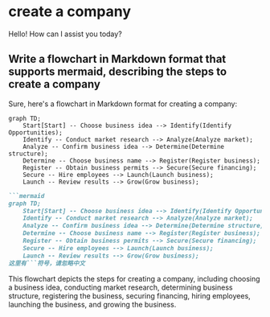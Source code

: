 # create a company

Hello! How can I assist you today?

## Write a flowchart in Markdown format that supports mermaid, describing the steps to create a company

Sure, here's a flowchart in Markdown format for creating a company:


```mermaid
graph TD;
    Start[Start] -- Choose business idea --> Identify(Identify Opportunities);
    Identify -- Conduct market research --> Analyze(Analyze market);
    Analyze -- Confirm business idea --> Determine(Determine structure);
    Determine -- Choose business name --> Register(Register business);
    Register -- Obtain business permits --> Secure(Secure financing);
    Secure -- Hire employees --> Launch(Launch business);
    Launch -- Review results --> Grow(Grow business);
```

```md
```mermaid
graph TD;
    Start[Start] -- Choose business idea --> Identify(Identify Opportunities);
    Identify -- Conduct market research --> Analyze(Analyze market);
    Analyze -- Confirm business idea --> Determine(Determine structure);
    Determine -- Choose business name --> Register(Register business);
    Register -- Obtain business permits --> Secure(Secure financing);
    Secure -- Hire employees --> Launch(Launch business);
    Launch -- Review results --> Grow(Grow business);
这里有```符号，请忽略中文
```


This flowchart depicts the steps for creating a company, including choosing a business idea, conducting market research, determining business structure, registering the business, securing financing, hiring employees, launching the business, and growing the business.
